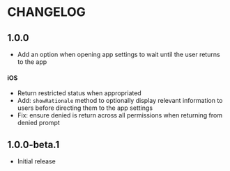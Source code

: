 # CHANGELOG

## 1.0.0

- Add an option when opening app settings to wait until the user returns to the app

#### iOS
- Return restricted status when appropriated
- Add: `showRationale` method to optionally display relevant information to users before directing them to the app settings
- Fix: ensure denied is return across all permissions when returning from denied prompt

## 1.0.0-beta.1

- Initial release
